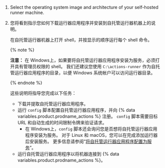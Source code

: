 1. Select the operating system image and architecture of your self-hosted runner machine.
1. 您将看到指示您如何下载运行器应用程序并安装到自托管运行器机器上的说明。

   在自托管运行器机器上打开 shell，并按显示的顺序运行每个 shell 命令。

   {% note %}

   **注意：** 在 Windows上，如果要将自托管运行器应用程序安装为服务，必须打开具有管理员权限的 shell。 我们还建议您使用 `C:\actions-runner` 作为自托管运行器应用程序的目录，以便 Windows 系统帐户可以访问运行器目录。

   {% endnote %}

   这些说明将指导您完成以下任务：
   - 下载并提取自托管运行器应用程序。
   - 运行 `config` 脚本配置自托管运行器应用程序，并向 {% data variables.product.prodname_actions %} 注册。 `config` 脚本需要目标 URL 和自动生成的时间限制令牌来验证请求。
     - 在 Windows上，`config` 脚本还会询问您是否想将自托管运行器应用程序安装为服务。 对于 Linux 和 macOS，您可以在完成添加运行器后安装服务。 更多信息请参阅“[将自托管运行器应用程序配置为服务](/actions/automating-your-workflow-with-github-actions/configuring-the-self-hosted-runner-application-as-a-service)”。
   - 运行自托管运行器应用程序以将机器连接到 {% data variables.product.prodname_actions %}。
